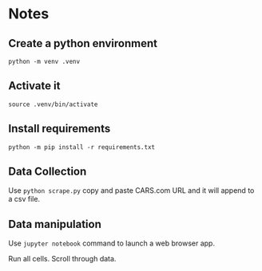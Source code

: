 # Notes

## Create a python environment
`python -m venv .venv`

## Activate it
`source .venv/bin/activate`

## Install requirements
`python -m pip install -r requirements.txt`

## Data Collection
Use `python scrape.py` copy and paste CARS.com URL and it will append to a csv file. 


## Data manipulation
Use `jupyter notebook` command to launch a web browser app.

Run all cells. Scroll through data.


